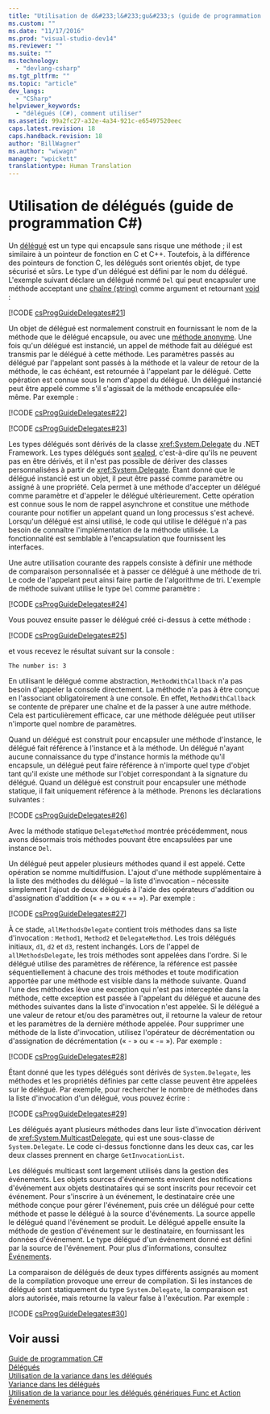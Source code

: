 ```yaml
---
title: "Utilisation de d&#233;l&#233;gu&#233;s (guide de programmation C#) | Microsoft Docs"
ms.custom: ""
ms.date: "11/17/2016"
ms.prod: "visual-studio-dev14"
ms.reviewer: ""
ms.suite: ""
ms.technology: 
  - "devlang-csharp"
ms.tgt_pltfrm: ""
ms.topic: "article"
dev_langs: 
  - "CSharp"
helpviewer_keywords: 
  - "délégués (C#), comment utiliser"
ms.assetid: 99a2fc27-a32e-4a34-921c-e65497520eec
caps.latest.revision: 18
caps.handback.revision: 18
author: "BillWagner"
ms.author: "wiwagn"
manager: "wpickett"
translationtype: Human Translation
---
```

# Utilisation de d&#233;l&#233;gu&#233;s (guide de programmation C#)
Un [délégué](../../../csharp/language-reference/keywords/delegate.md) est un type qui encapsule sans risque une méthode ; il est similaire à un pointeur de fonction en C et C\+\+.  Toutefois, à la différence des pointeurs de fonction C, les délégués sont orientés objet, de type sécurisé et sûrs.  Le type d'un délégué est défini par le nom du délégué.  L'exemple suivant déclare un délégué nommé `Del` qui peut encapsuler une méthode acceptant une [chaîne \(string\)](../../../csharp/language-reference/keywords/string.md) comme argument et retournant [void](../../../csharp/language-reference/keywords/void.md) :  
  
 [!CODE [csProgGuideDelegates#21](../CodeSnippet/VS_Snippets_VBCSharp/csProgGuideDelegates#21)]  
  
 Un objet de délégué est normalement construit en fournissant le nom de la méthode que le délégué encapsule, ou avec une [méthode anonyme](../../../csharp/programming-guide/statements-expressions-operators/anonymous-methods.md).  Une fois qu'un délégué est instancié, un appel de méthode fait au délégué est transmis par le délégué à cette méthode.  Les paramètres passés au délégué par l'appelant sont passés à la méthode et la valeur de retour de la méthode, le cas échéant, est retournée à l'appelant par le délégué.  Cette opération est connue sous le nom d'appel du délégué.  Un délégué instancié peut être appelé comme s'il s'agissait de la méthode encapsulée elle\-même.  Par exemple :  
  
 [!CODE [csProgGuideDelegates#22](../CodeSnippet/VS_Snippets_VBCSharp/csProgGuideDelegates#22)]  
  
 [!CODE [csProgGuideDelegates#23](../CodeSnippet/VS_Snippets_VBCSharp/csProgGuideDelegates#23)]  
  
 Les types délégués sont dérivés de la classe <xref:System.Delegate> du .NET Framework.  Les types délégués sont [sealed](../../../csharp/language-reference/keywords/sealed.md), c'est\-à\-dire qu'ils ne peuvent pas en être dérivés, et il n'est pas possible de dériver des classes personnalisées à partir de <xref:System.Delegate>.  Étant donné que le délégué instancié est un objet, il peut être passé comme paramètre ou assigné à une propriété.  Cela permet à une méthode d'accepter un délégué comme paramètre et d'appeler le délégué ultérieurement.  Cette opération est connue sous le nom de rappel asynchrone et constitue une méthode courante pour notifier un appelant quand un long processus s'est achevé.  Lorsqu'un délégué est ainsi utilisé, le code qui utilise le délégué n'a pas besoin de connaître l'implémentation de la méthode utilisée.  La fonctionnalité est semblable à l'encapsulation que fournissent les interfaces.  
  
 Une autre utilisation courante des rappels consiste à définir une méthode de comparaison personnalisée et à passer ce délégué à une méthode de tri.  Le code de l'appelant peut ainsi faire partie de l'algorithme de tri.  L'exemple de méthode suivant utilise le type `Del` comme paramètre :  
  
 [!CODE [csProgGuideDelegates#24](../CodeSnippet/VS_Snippets_VBCSharp/csProgGuideDelegates#24)]  
  
 Vous pouvez ensuite passer le délégué créé ci\-dessus à cette méthode :  
  
 [!CODE [csProgGuideDelegates#25](../CodeSnippet/VS_Snippets_VBCSharp/csProgGuideDelegates#25)]  
  
 et vous recevez le résultat suivant sur la console :  
  
 `The number is: 3`  
  
 En utilisant le délégué comme abstraction, `MethodWithCallback` n'a pas besoin d'appeler la console directement. La méthode n'a pas à être conçue en l'associant obligatoirement à une console.  En effet, `MethodWithCallback` se contente de préparer une chaîne et de la passer à une autre méthode.  Cela est particulièrement efficace, car une méthode déléguée peut utiliser n'importe quel nombre de paramètres.  
  
 Quand un délégué est construit pour encapsuler une méthode d'instance, le délégué fait référence à l'instance et à la méthode.  Un délégué n'ayant aucune connaissance du type d'instance hormis la méthode qu'il encapsule, un délégué peut faire référence à n'importe quel type d'objet tant qu'il existe une méthode sur l'objet correspondant à la signature du délégué.  Quand un délégué est construit pour encapsuler une méthode statique, il fait uniquement référence à la méthode.  Prenons les déclarations suivantes :  
  
 [!CODE [csProgGuideDelegates#26](../CodeSnippet/VS_Snippets_VBCSharp/csProgGuideDelegates#26)]  
  
 Avec la méthode statique `DelegateMethod` montrée précédemment, nous avons désormais trois méthodes pouvant être encapsulées par une instance `Del`.  
  
 Un délégué peut appeler plusieurs méthodes quand il est appelé.  Cette opération se nomme multidiffusion.  L'ajout d'une méthode supplémentaire à la liste des méthodes du délégué – la liste d'invocation – nécessite simplement l'ajout de deux délégués à l'aide des opérateurs d'addition ou d'assignation d'addition \(« \+ » ou « \+\= »\).  Par exemple :  
  
 [!CODE [csProgGuideDelegates#27](../CodeSnippet/VS_Snippets_VBCSharp/csProgGuideDelegates#27)]  
  
 À ce stade, `allMethodsDelegate` contient trois méthodes dans sa liste d'invocation : `Method1`, `Method2` et `DelegateMethod`.  Les trois délégués initiaux, `d1`, `d2` et `d3`, restent inchangés.  Lors de l'appel de `allMethodsDelegate`, les trois méthodes sont appelées dans l'ordre.  Si le délégué utilise des paramètres de référence, la référence est passée séquentiellement à chacune des trois méthodes et toute modification apportée par une méthode est visible dans la méthode suivante.  Quand l'une des méthodes lève une exception qui n'est pas interceptée dans la méthode, cette exception est passée à l'appelant du délégué et aucune des méthodes suivantes dans la liste d'invocation n'est appelée.  Si le délégué a une valeur de retour et\/ou des paramètres out, il retourne la valeur de retour et les paramètres de la dernière méthode appelée.  Pour supprimer une méthode de la liste d'invocation, utilisez l'opérateur de décrémentation ou d'assignation de décrémentation \(« \- » ou « \-\= »\).  Par exemple :  
  
 [!CODE [csProgGuideDelegates#28](../CodeSnippet/VS_Snippets_VBCSharp/csProgGuideDelegates#28)]  
  
 Étant donné que les types délégués sont dérivés de `System.Delegate`, les méthodes et les propriétés définies par cette classe peuvent être appelées sur le délégué.  Par exemple, pour rechercher le nombre de méthodes dans la liste d'invocation d'un délégué, vous pouvez écrire :  
  
 [!CODE [csProgGuideDelegates#29](../CodeSnippet/VS_Snippets_VBCSharp/csProgGuideDelegates#29)]  
  
 Les délégués ayant plusieurs méthodes dans leur liste d'invocation dérivent de <xref:System.MulticastDelegate>, qui est une sous\-classe de `System.Delegate`.  Le code ci\-dessus fonctionne dans les deux cas, car les deux classes prennent en charge `GetInvocationList`.  
  
 Les délégués multicast sont largement utilisés dans la gestion des événements.  Les objets sources d'événements envoient des notifications d'événement aux objets destinataires qui se sont inscrits pour recevoir cet événement.  Pour s'inscrire à un événement, le destinataire crée une méthode conçue pour gérer l'événement, puis crée un délégué pour cette méthode et passe le délégué à la source d'événements.  La source appelle le délégué quand l'événement se produit.  Le délégué appelle ensuite la méthode de gestion d'événement sur le destinataire, en fournissant les données d'événement.  Le type délégué d'un événement donné est défini par la source de l'événement.  Pour plus d'informations, consultez [Événements](../../../csharp/programming-guide/events/index.md).  
  
 La comparaison de délégués de deux types différents assignés au moment de la compilation provoque une erreur de compilation.  Si les instances de délégué sont statiquement du type `System.Delegate`, la comparaison est alors autorisée, mais retourne la valeur false à l'exécution.  Par exemple :  
  
 [!CODE [csProgGuideDelegates#30](../CodeSnippet/VS_Snippets_VBCSharp/csProgGuideDelegates#30)]  
  
## Voir aussi  
 [Guide de programmation C\#](../../../csharp/programming-guide/index.md)   
 [Délégués](../../../csharp/programming-guide/delegates/index.md)   
 [Utilisation de la variance dans les délégués](../Topic/Using%20Variance%20in%20Delegates%20\(C%23%20and%20Visual%20Basic\).md)   
 [Variance dans les délégués](../Topic/Variance%20in%20Delegates%20\(C%23%20and%20Visual%20Basic\).md)   
 [Utilisation de la variance pour les délégués génériques Func et Action](../Topic/Using%20Variance%20for%20Func%20and%20Action%20Generic%20Delegates%20\(C%23%20and%20Visual%20Basic\).md)   
 [Événements](../../../csharp/programming-guide/events/index.md)